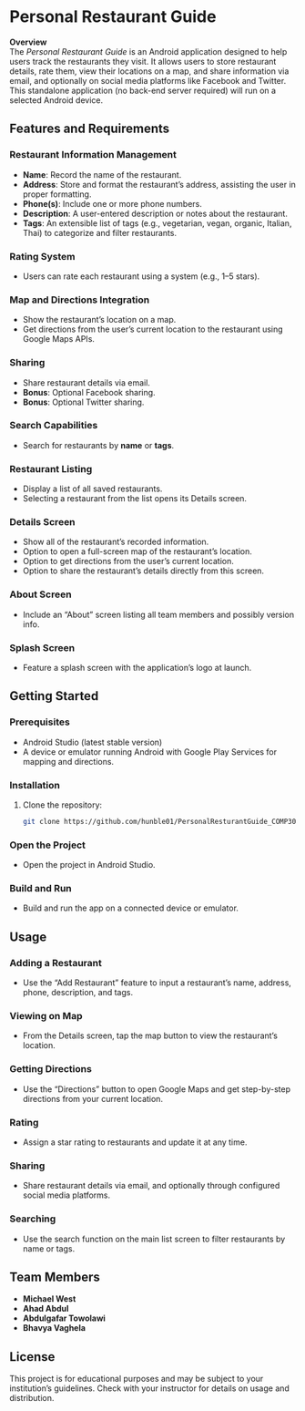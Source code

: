 # Personal Restaurant Guide

**Overview**  
The *Personal Restaurant Guide* is an Android application designed to help users track the restaurants they visit. It allows users to store restaurant details, rate them, view their locations on a map, and share information via email, and optionally on social media platforms like Facebook and Twitter. This standalone application (no back-end server required) will run on a selected Android device.

## Features and Requirements

### Restaurant Information Management
- **Name**: Record the name of the restaurant.  
- **Address**: Store and format the restaurant’s address, assisting the user in proper formatting.  
- **Phone(s)**: Include one or more phone numbers.  
- **Description**: A user-entered description or notes about the restaurant.  
- **Tags**: An extensible list of tags (e.g., vegetarian, vegan, organic, Italian, Thai) to categorize and filter restaurants.

### Rating System
- Users can rate each restaurant using a system (e.g., 1–5 stars).

### Map and Directions Integration
- Show the restaurant’s location on a map.
- Get directions from the user’s current location to the restaurant using Google Maps APIs.

### Sharing
- Share restaurant details via email.
- **Bonus**: Optional Facebook sharing.
- **Bonus**: Optional Twitter sharing.

### Search Capabilities
- Search for restaurants by **name** or **tags**.

### Restaurant Listing
- Display a list of all saved restaurants.
- Selecting a restaurant from the list opens its Details screen.

### Details Screen
- Show all of the restaurant’s recorded information.
- Option to open a full-screen map of the restaurant’s location.
- Option to get directions from the user’s current location.
- Option to share the restaurant’s details directly from this screen.

### About Screen
- Include an “About” screen listing all team members and possibly version info.

### Splash Screen
- Feature a splash screen with the application’s logo at launch.

## Getting Started

### Prerequisites
- Android Studio (latest stable version)
- A device or emulator running Android with Google Play Services for mapping and directions.

### Installation
1. Clone the repository:
   ```bash
   git clone https://github.com/hunble01/PersonalResturantGuide_COMP3074.git
### Open the Project
- Open the project in Android Studio.

### Build and Run
- Build and run the app on a connected device or emulator.

## Usage

### Adding a Restaurant
- Use the “Add Restaurant” feature to input a restaurant’s name, address, phone, description, and tags.

### Viewing on Map
- From the Details screen, tap the map button to view the restaurant’s location.

### Getting Directions
- Use the “Directions” button to open Google Maps and get step-by-step directions from your current location.

### Rating
- Assign a star rating to restaurants and update it at any time.

### Sharing
- Share restaurant details via email, and optionally through configured social media platforms.

### Searching
- Use the search function on the main list screen to filter restaurants by name or tags.

## Team Members
- **Michael West**  
- **Ahad Abdul**  
- **Abdulgafar Towolawi**  
- **Bhavya Vaghela**  

## License
This project is for educational purposes and may be subject to your institution’s guidelines. Check with your instructor for details on usage and distribution.
